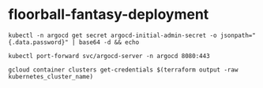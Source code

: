 # floorball-fantasy-deployment

```
kubectl -n argocd get secret argocd-initial-admin-secret -o jsonpath="{.data.password}" | base64 -d && echo
```

```
kubectl port-forward svc/argocd-server -n argocd 8080:443
```

```
gcloud container clusters get-credentials $(terraform output -raw kubernetes_cluster_name)
```